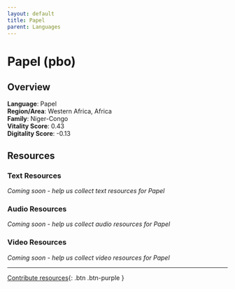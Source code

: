```yaml
---
layout: default
title: Papel
parent: Languages
---
```


# Papel (pbo)

## Overview

**Language**: Papel  
**Region/Area**: Western Africa, Africa  
**Family**: Niger-Congo  
**Vitality Score**: 0.43  
**Digitality Score**: -0.13  

## Resources

### Text Resources
*Coming soon - help us collect text resources for Papel*

### Audio Resources
*Coming soon - help us collect audio resources for Papel*

### Video Resources
*Coming soon - help us collect video resources for Papel*

---

[Contribute resources](https://fairtrain.github.io/){: .btn .btn-purple }

